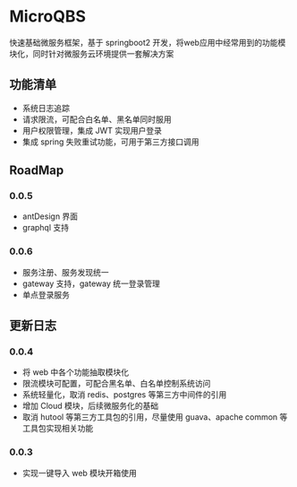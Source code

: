 # MicroQBS
快速基础微服务框架，基于 springboot2 开发，将web应用中经常用到的功能模块化，同时针对微服务云环境提供一套解决方案

## 功能清单
- 系统日志追踪
- 请求限流，可配合白名单、黑名单同时服用
- 用户权限管理，集成 JWT 实现用户登录
- 集成 spring 失败重试功能，可用于第三方接口调用

## RoadMap
### 0.0.5
- antDesign 界面
- graphql 支持

### 0.0.6
- 服务注册、服务发现统一
- gateway 支持，gateway 统一登录管理
- 单点登录服务

## 更新日志
### 0.0.4
- 将 web 中各个功能抽取模块化
- 限流模块可配置，可配合黑名单、白名单控制系统访问
- 系统轻量化，取消 redis、postgres 等第三方中间件的引用
- 增加 Cloud 模块，后续微服务化的基础
- 取消 hutool 等第三方工具包的引用，尽量使用 guava、apache common 等工具包实现相关功能

### 0.0.3
- 实现一键导入 web 模块开箱使用
